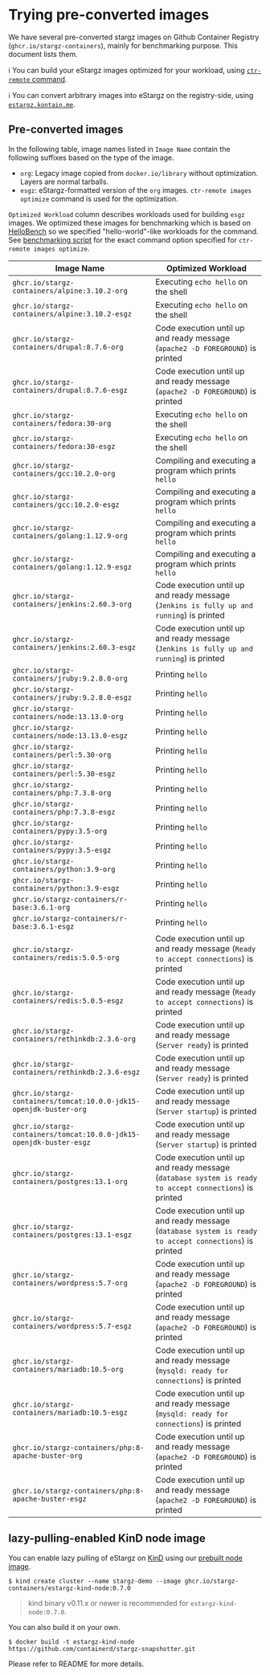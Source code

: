 # Trying pre-converted images

We have several pre-converted stargz images on Github Container Registry (`ghcr.io/stargz-containers`), mainly for benchmarking purpose.
This document lists them.

:information_source: You can build your eStargz images optimized for your workload, using [`ctr-remote` command](/docs/ctr-remote.md).

:information_source: You can convert arbitrary images into eStargz on the registry-side, using [`estargz.kontain.me`](https://estargz.kontain.me).

## Pre-converted images

In the following table, image names listed in `Image Name` contain the following suffixes based on the type of the image.

- `org`: Legacy image copied from `docker.io/library` without optimization. Layers are normal tarballs.
- `esgz`: eStargz-formatted version of the `org` images. `ctr-remote images optimize` command is used for the optimization.

`Optimized Workload` column describes workloads used for building `esgz` images. We optimized these images for benchmarking which is based on [HelloBench](https://github.com/Tintri/hello-bench) so we specified "hello-world"-like workloads for the command. See [benchmarking script](/script/benchmark/hello-bench/src/hello.py) for the exact command option specified for `ctr-remote images optimize`. 

|Image Name|Optimized Workload|
---|---
|`ghcr.io/stargz-containers/alpine:3.10.2-org`|Executing `echo hello` on the shell|
|`ghcr.io/stargz-containers/alpine:3.10.2-esgz`|Executing `echo hello` on the shell|
|`ghcr.io/stargz-containers/drupal:8.7.6-org`|Code execution until up and ready message (`apache2 -D FOREGROUND`) is printed|
|`ghcr.io/stargz-containers/drupal:8.7.6-esgz`|Code execution until up and ready message (`apache2 -D FOREGROUND`) is printed|
|`ghcr.io/stargz-containers/fedora:30-org`|Executing `echo hello` on the shell|
|`ghcr.io/stargz-containers/fedora:30-esgz`|Executing `echo hello` on the shell|
|`ghcr.io/stargz-containers/gcc:10.2.0-org`|Compiling and executing a program which prints `hello`|
|`ghcr.io/stargz-containers/gcc:10.2.0-esgz`|Compiling and executing a program which prints `hello`|
|`ghcr.io/stargz-containers/golang:1.12.9-org`|Compiling and executing a program which prints `hello`|
|`ghcr.io/stargz-containers/golang:1.12.9-esgz`|Compiling and executing a program which prints `hello`|
|`ghcr.io/stargz-containers/jenkins:2.60.3-org`|Code execution until up and ready message (`Jenkins is fully up and running`) is printed|
|`ghcr.io/stargz-containers/jenkins:2.60.3-esgz`|Code execution until up and ready message (`Jenkins is fully up and running`) is printed|
|`ghcr.io/stargz-containers/jruby:9.2.8.0-org`|Printing `hello`|
|`ghcr.io/stargz-containers/jruby:9.2.8.0-esgz`|Printing `hello`|
|`ghcr.io/stargz-containers/node:13.13.0-org`|Printing `hello`|
|`ghcr.io/stargz-containers/node:13.13.0-esgz`|Printing `hello`|
|`ghcr.io/stargz-containers/perl:5.30-org`|Printing `hello`|
|`ghcr.io/stargz-containers/perl:5.30-esgz`|Printing `hello`|
|`ghcr.io/stargz-containers/php:7.3.8-org`|Printing `hello`|
|`ghcr.io/stargz-containers/php:7.3.8-esgz`|Printing `hello`|
|`ghcr.io/stargz-containers/pypy:3.5-org`|Printing `hello`|
|`ghcr.io/stargz-containers/pypy:3.5-esgz`|Printing `hello`|
|`ghcr.io/stargz-containers/python:3.9-org`|Printing `hello`|
|`ghcr.io/stargz-containers/python:3.9-esgz`|Printing `hello`|
|`ghcr.io/stargz-containers/r-base:3.6.1-org`|Printing `hello`|
|`ghcr.io/stargz-containers/r-base:3.6.1-esgz`|Printing `hello`|
|`ghcr.io/stargz-containers/redis:5.0.5-org`|Code execution until up and ready message (`Ready to accept connections`) is printed|
|`ghcr.io/stargz-containers/redis:5.0.5-esgz`|Code execution until up and ready message (`Ready to accept connections`) is printed|
|`ghcr.io/stargz-containers/rethinkdb:2.3.6-org`|Code execution until up and ready message (`Server ready`) is printed|
|`ghcr.io/stargz-containers/rethinkdb:2.3.6-esgz`|Code execution until up and ready message (`Server ready`) is printed|
|`ghcr.io/stargz-containers/tomcat:10.0.0-jdk15-openjdk-buster-org`|Code execution until up and ready message (`Server startup`) is printed|
|`ghcr.io/stargz-containers/tomcat:10.0.0-jdk15-openjdk-buster-esgz`|Code execution until up and ready message (`Server startup`) is printed|
|`ghcr.io/stargz-containers/postgres:13.1-org`|Code execution until up and ready message (`database system is ready to accept connections`) is printed|
|`ghcr.io/stargz-containers/postgres:13.1-esgz`|Code execution until up and ready message (`database system is ready to accept connections`) is printed|
|`ghcr.io/stargz-containers/wordpress:5.7-org`|Code execution until up and ready message (`apache2 -D FOREGROUND`) is printed|
|`ghcr.io/stargz-containers/wordpress:5.7-esgz`|Code execution until up and ready message (`apache2 -D FOREGROUND`) is printed|
|`ghcr.io/stargz-containers/mariadb:10.5-org`|Code execution until up and ready message (`mysqld: ready for connections`) is printed|
|`ghcr.io/stargz-containers/mariadb:10.5-esgz`|Code execution until up and ready message (`mysqld: ready for connections`) is printed|
|`ghcr.io/stargz-containers/php:8-apache-buster-org`|Code execution until up and ready message (`apache2 -D FOREGROUND`) is printed|
|`ghcr.io/stargz-containers/php:8-apache-buster-esgz`|Code execution until up and ready message (`apache2 -D FOREGROUND`) is printed|

## lazy-pulling-enabled KinD node image

You can enable lazy pulling of eStargz on [KinD](https://github.com/kubernetes-sigs/kind) using our [prebuilt node image](https://github.com/orgs/stargz-containers/packages/container/package/estargz-kind-node).

```console
$ kind create cluster --name stargz-demo --image ghcr.io/stargz-containers/estargz-kind-node:0.7.0
```

> kind binary v0.11.x or newer is recommended for `estargz-kind-node:0.7.0`.

You can also build it on your own.

```
$ docker build -t estargz-kind-node https://github.com/containerd/stargz-snapshotter.git
```

Please refer to README for more details.
